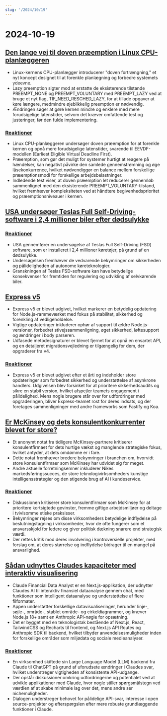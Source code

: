 ```yaml
---
slug: '/2024/10/19'
---
```


# 2024-10-19

## [Den lange vej til doven præemption i Linux CPU-planlæggeren](https://lwn.net/SubscriberLink/994322/45aa5211a50bc63a/)

- Linux-kernens CPU-planlægger introducerer "doven fortrængning," et nyt koncept designet til at forenkle planlægning og forbedre systemets ydeevne.
- Lazy preemption sigter mod at erstatte de eksisterende tilstande PREEMPT_NONE og PREEMPT_VOLUNTARY med PREEMPT_LAZY ved at bruge et nyt flag, TIF_NEED_RESCHED_LAZY, for at tillade opgaver at køre længere, medmindre øjeblikkelig preemption er nødvendig.
- Ændringen søger at gøre kernen mindre og enklere med mere forudsigelige latenstider, selvom det kræver omfattende test og justeringer, før den fulde implementering.

### [Reaktioner](https://news.ycombinator.com/item?id=41886256)

- Linux CPU-planlæggeren undersøger doven præemption for at forenkle kernen og opnå mere forudsigelige latenstider, svarende til EEVDF-modellen (Earliest Eligible Virtual Deadline First).
- Præemption, som gør det muligt for systemer hurtigt at reagere på hændelser, kan negativt påvirke den samlede gennemstrømning og øge låsekonkurrence, hvilket nødvendiggør en balance mellem forskellige præemptionsmodi for forskellige arbejdsbelastninger.
- Indledende test viser, at doven præemption let reducerer gennemløb sammenlignet med den eksisterende PREEMPT_VOLUNTARY-tilstand, hvilket fremhæver kompleksiteten ved at håndtere begivenhedsprioritet og præemptionsniveauer i kernen.

## [USA undersøger Teslas Full Self-Driving-software i 2,4 millioner biler efter dødsulykke](https://www.reuters.com/business/autos-transportation/nhtsa-opens-probe-into-24-mln-tesla-vehicles-over-full-self-driving-collisions-2024-10-18/)

### [Reaktioner](https://news.ycombinator.com/item?id=41884740)

- USA gennemfører en undersøgelse af Teslas Full Self-Driving (FSD) software, som er installeret i 2,4 millioner køretøjer, på grund af en dødsulykke.
- Undersøgelsen fremhæver de vedvarende bekymringer om sikkerheden og pålideligheden af autonome køreteknologier.
- Granskningen af Teslas FSD-software kan have betydelige konsekvenser for fremtiden for regulering og udvikling af selvkørende biler.

## [Express v5](https://expressjs.com/2024/10/15/v5-release.html)

- Express v5 er blevet udgivet, hvilket markerer en betydelig opdatering for Node.js-rammeværket med fokus på stabilitet, sikkerhed og forenkling af vedligeholdelse.
- Vigtige opdateringer inkluderer ophør af support til ældre Node.js-versioner, forbedret stivejssammenligning, øget sikkerhed, løftesupport og ændringer i body parseren.
- Udfasede metodesignaturer er blevet fjernet for at opnå en ensartet API, og en detaljeret migrationsvejledning er tilgængelig for dem, der opgraderer fra v4.

### [Reaktioner](https://news.ycombinator.com/item?id=41882955)

- Express v5 er blevet udgivet efter et årti og indeholder store opdateringer som forbedret sikkerhed og understøttelse af asynkrone handlers. Udgivelsen blev forsinket for at prioritere sikkerhedsaudits og sikre en stabil version, hvilket afspejler teamets engagement i pålidelighed. Mens nogle brugere står over for udfordringer med opgraderingen, bliver Express-teamet rost for deres indsats, og der foretages sammenligninger med andre frameworks som Fastify og Koa.

## [Er McKinsey og dets konsulentkonkurrenter blevet for store?](https://www.economist.com/business/2024/03/25/have-mckinsey-and-its-consulting-rivals-got-too-big)

- Et anonymt notat fra tidligere McKinsey-partnere kritiserer konsulentfirmaet for dets hurtige vækst og manglende strategiske fokus, hvilket antyder, at dets omdømme er i fare.
- Dette notat fremhæver bredere bekymringer i branchen om, hvorvidt store konsulentfirmaer som McKinsey har udvidet sig for meget.
- Andre aktuelle forretningsemner inkluderer Nikes markedsføringssucces, de store teknologivirksomheders kunstige intelligensstrategier og den stigende brug af AI i kundeservice.

### [Reaktioner](https://news.ycombinator.com/item?id=41888061)

- Diskussionen kritiserer store konsulentfirmaer som McKinsey for at prioritere kortsigtede gevinster, fremme giftige arbejdsmiljøer og deltage i tvivlsomme etiske praksisser.
- Bekymringer rejses om disse virksomheders betydelige indflydelse på beslutningstagning i virksomheder, hvor de ofte fungerer som et ansvarsskjold for ledere og giver politisk dækning snarere end strategisk værdi.
- Der rettes kritik mod deres involvering i kontroversielle projekter, med forslag om, at deres størrelse og indflydelse bidrager til en mangel på ansvarlighed.

## [Sådan udnyttes Claudes kapaciteter med interaktiv visualisering](https://github.com/anthropics/anthropic-quickstarts/tree/main/financial-data-analyst)

- Claude Financial Data Analyst er en Next.js-applikation, der udnytter Claudes AI til interaktiv finansiel dataanalyse gennem chat, med funktioner som intelligent dataanalyse og understøttelse af flere filformater.
- Appen understøtter forskellige datavisualiseringer, herunder linje-, søjle-, område-, stablet område- og cirkeldiagrammer, og kræver Node.js 18+ samt en Anthropic API-nøgle for opsætning.
- Det er bygget med en teknologistak bestående af Next.js, React, TailwindCSS og Recharts til frontend, og Next.js API Routes og Anthropic SDK til backend, hvilket tilbyder anvendelsesmuligheder inden for forskellige områder som miljødata og sociale medieanalyser.

### [Reaktioner](https://news.ycombinator.com/item?id=41885231)

- En virksomhed skiftede sin Large Language Model (LLM) backend fra Claude til ChatGPT på grund af uforudsete ændringer i Claudes svar, hvilket understreger vigtigheden af konsistente API-udgange.
- Der opstår diskussioner omkring udfordringerne og potentialet ved at udvikle applikationer med Claude, hvor nogle stiller spørgsmålstegn ved værdien af at skabe minimale lag over det, mens andre ser nichemuligheder.
- Dialogen understreger behovet for pålidelige API-svar, interesse i open source-projekter og efterspørgslen efter mere robuste grundlæggende funktioner i Claude.

<head>
  <meta property="og:title" content="Den lange vej til doven præemption i Linux CPU-planlæggeren" />
  <meta property="og:type" content="website" />
  <meta property="og:image" content="https://og.cho.sh/api/og/?title=Den%20lange%20vej%20til%20doven%20pr%C3%A6emption%20i%20Linux%20CPU-planl%C3%A6ggeren&subheading=l%C3%B8rdag%20den%2019.%20oktober%202024%3A%20Resum%C3%A9%20af%20Hacker%20News" />
</head>
